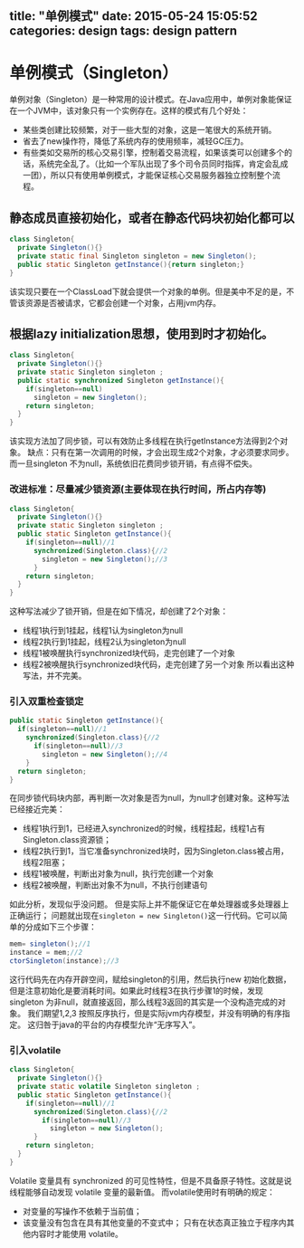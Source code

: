 title: "单例模式"
date: 2015-05-24 15:05:52
categories: design
tags: design pattern
---

# 单例模式（Singleton）
单例对象（Singleton）是一种常用的设计模式。在Java应用中，单例对象能保证在一个JVM中，该对象只有一个实例存在。这样的模式有几个好处：
* 某些类创建比较频繁，对于一些大型的对象，这是一笔很大的系统开销。
* 省去了new操作符，降低了系统内存的使用频率，减轻GC压力。
* 有些类如交易所的核心交易引擎，控制着交易流程，如果该类可以创建多个的话，系统完全乱了。（比如一个军队出现了多个司令员同时指挥，肯定会乱成一团），所以只有使用单例模式，才能保证核心交易服务器独立控制整个流程。

## 静态成员直接初始化，或者在静态代码块初始化都可以

``` java
class Singleton{
  private Singleton(){}
  private static final Singleton singleton = new Singleton();
  public static Singleton getInstance(){return singleton;}
}
```

该实现只要在一个ClassLoad下就会提供一个对象的单例。但是美中不足的是，不管该资源是否被请求，它都会创建一个对象，占用jvm内存。

## 根据lazy initialization思想，使用到时才初始化。

``` java
class Singleton{
  private Singleton(){}
  private static Singleton singleton ;
  public static synchronized Singleton getInstance(){
    if(singleton==null)
      singleton = new Singleton();
    return singleton;
  }
}
```

<!-- more -->

该实现方法加了同步锁，可以有效防止多线程在执行getInstance方法得到2个对象。
缺点：只有在第一次调用的时候，才会出现生成2个对象，才必须要求同步。而一旦singleton 不为null，系统依旧花费同步锁开销，有点得不偿失。

### 改进标准：尽量减少锁资源(主要体现在执行时间，所占内存等)

 ``` java
 class Singleton{
   private Singleton(){}
   private static Singleton singleton ;
   public static Singleton getInstance(){
     if(singleton==null)//1
       synchronized(Singleton.class){//2
         singleton = new Singleton();//3
       }
     return singleton;
   }
 }
 ```
 这种写法减少了锁开销，但是在如下情况，却创建了2个对象：
 * 线程1执行到1挂起，线程1认为singleton为null
 * 线程2执行到1挂起，线程2认为singleton为null
 * 线程1被唤醒执行synchronized块代码，走完创建了一个对象
 * 线程2被唤醒执行synchronized块代码，走完创建了另一个对象
 所以看出这种写法，并不完美。

### 引入双重检查锁定

``` java
public static Singleton getInstance(){
  if(singleton==null)//1
    synchronized(Singleton.class){//2
      if(singleton==null)//3
        singleton = new Singleton();//4
    }
  return singleton;
}
```

在同步锁代码块内部，再判断一次对象是否为null，为null才创建对象。这种写法已经接近完美：
* 线程1执行到1，已经进入synchronized的时候，线程挂起，线程1占有Singleton.class资源锁；
* 线程2执行到1，当它准备synchronized块时，因为Singleton.class被占用，线程2阻塞；
* 线程1被唤醒，判断出对象为null，执行完创建一个对象
* 线程2被唤醒，判断出对象不为null，不执行创建语句

如此分析，发现似乎没问题。
但是实际上并不能保证它在单处理器或多处理器上正确运行；
问题就出现在`singleton = new Singleton()`这一行代码。它可以简单的分成如下三个步骤：
``` java
mem= singleton();//1
instance = mem;//2
ctorSingleton(instance);//3
```
这行代码先在内存开辟空间，赋给singleton的引用，然后执行new 初始化数据，但是注意初始化是要消耗时间。如果此时线程3在执行步骤1的时候，发现singleton 为非null，就直接返回，那么线程3返回的其实是一个没构造完成的对象。
我们期望1,2,3 按照反序执行，但是实际jvm内存模型，并没有明确的有序指定。
这归咎于java的平台的内存模型允许“无序写入”。

### 引入volatile

``` java
class Singleton{
  private Singleton(){}
  private static volatile Singleton singleton ;
  public static Singleton getInstance(){
    if(singleton==null)//1
      synchronized(Singleton.class){//2
        if(singleton==null)//3
          singleton = new Singleton();
      }
    return singleton;
  }
}
```
Volatile 变量具有 synchronized 的可见性特性，但是不具备原子特性。这就是说线程能够自动发现 volatile 变量的最新值。
而volatile使用时有明确的规定：
* 对变量的写操作不依赖于当前值；
* 该变量没有包含在具有其他变量的不变式中；
只有在状态真正独立于程序内其他内容时才能使用 volatile。
